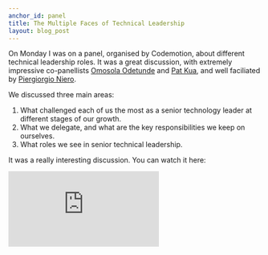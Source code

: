 ```yaml
---
anchor_id: panel
title: The Multiple Faces of Technical Leadership
layout: blog_post
---
```


On Monday I was on a panel, organised by Codemotion, about different technical leadership roles. It was a great discussion, with extremely impressive co-panellists [Omosola Odetunde](https://twitter.com/omosolatweets) and [Pat Kua](https://twitter.com/patkua), and well faciliated by [Piergiorgio Niero](https://twitter.com/pigiuz).

We discussed three main areas:

1. What challenged each of us the most as a senior technology leader at different stages of our growth.
1. What we delegate, and what are the key responsibilities we keep on ourselves.
1. What roles we see in senior technical leadership.

It was a really interesting discussion. You can watch it here:

<div class="embedded">
  <iframe src="https://www.youtube.com/embed/gWXYVOjb-tA" frameborder="0" allow="accelerometer; autoplay; encrypted-media; gyroscope; picture-in-picture" allowfullscreen></iframe>
</div>
